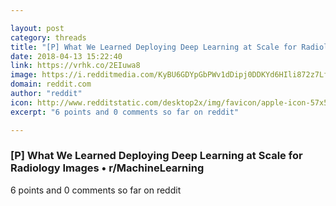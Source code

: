 ```yaml
---

layout: post
category: threads
title: "[P] What We Learned Deploying Deep Learning at Scale for Radiology Images"
date: 2018-04-13 15:22:40
link: https://vrhk.co/2EIuwa8
image: https://i.redditmedia.com/KyBU6GDYpGbPWv1dDipj0DDKYd6HIli872z7Lf2AzQ8.jpg?w=320&s=39997a7a868e42e753f57a26af659bf2
domain: reddit.com
author: "reddit"
icon: http://www.redditstatic.com/desktop2x/img/favicon/apple-icon-57x57.png
excerpt: "6 points and 0 comments so far on reddit"

---
```


### [P] What We Learned Deploying Deep Learning at Scale for Radiology Images • r/MachineLearning

6 points and 0 comments so far on reddit